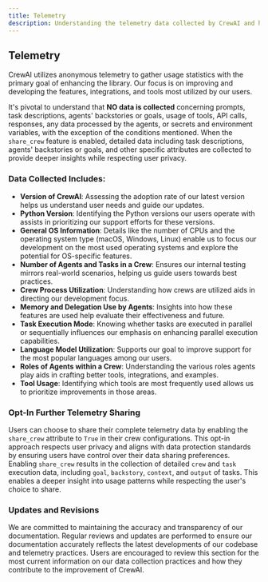 ```yaml
---
title: Telemetry
description: Understanding the telemetry data collected by CrewAI and how it contributes to the enhancement of the library.
---
```

## Telemetry

CrewAI utilizes anonymous telemetry to gather usage statistics with the primary goal of enhancing the library. Our focus is on improving and developing the features, integrations, and tools most utilized by our users.

It's pivotal to understand that **NO data is collected** concerning prompts, task descriptions, agents' backstories or goals, usage of tools, API calls, responses, any data processed by the agents, or secrets and environment variables, with the exception of the conditions mentioned. When the `share_crew` feature is enabled, detailed data including task descriptions, agents' backstories or goals, and other specific attributes are collected to provide deeper insights while respecting user privacy.

### Data Collected Includes:
- **Version of CrewAI**: Assessing the adoption rate of our latest version helps us understand user needs and guide our updates.
- **Python Version**: Identifying the Python versions our users operate with assists in prioritizing our support efforts for these versions.
- **General OS Information**: Details like the number of CPUs and the operating system type (macOS, Windows, Linux) enable us to focus our development on the most used operating systems and explore the potential for OS-specific features.
- **Number of Agents and Tasks in a Crew**: Ensures our internal testing mirrors real-world scenarios, helping us guide users towards best practices.
- **Crew Process Utilization**: Understanding how crews are utilized aids in directing our development focus.
- **Memory and Delegation Use by Agents**: Insights into how these features are used help evaluate their effectiveness and future.
- **Task Execution Mode**: Knowing whether tasks are executed in parallel or sequentially influences our emphasis on enhancing parallel execution capabilities.
- **Language Model Utilization**: Supports our goal to improve support for the most popular languages among our users.
- **Roles of Agents within a Crew**: Understanding the various roles agents play aids in crafting better tools, integrations, and examples.
- **Tool Usage**: Identifying which tools are most frequently used allows us to prioritize improvements in those areas.

### Opt-In Further Telemetry Sharing
Users can choose to share their complete telemetry data by enabling the `share_crew` attribute to `True` in their crew configurations. This opt-in approach respects user privacy and aligns with data protection standards by ensuring users have control over their data sharing preferences. Enabling `share_crew` results in the collection of detailed `crew` and `task` execution data, including `goal`, `backstory`, `context`, and `output` of tasks. This enables a deeper insight into usage patterns while respecting the user's choice to share.

### Updates and Revisions
We are committed to maintaining the accuracy and transparency of our documentation. Regular reviews and updates are performed to ensure our documentation accurately reflects the latest developments of our codebase and telemetry practices. Users are encouraged to review this section for the most current information on our data collection practices and how they contribute to the improvement of CrewAI.
